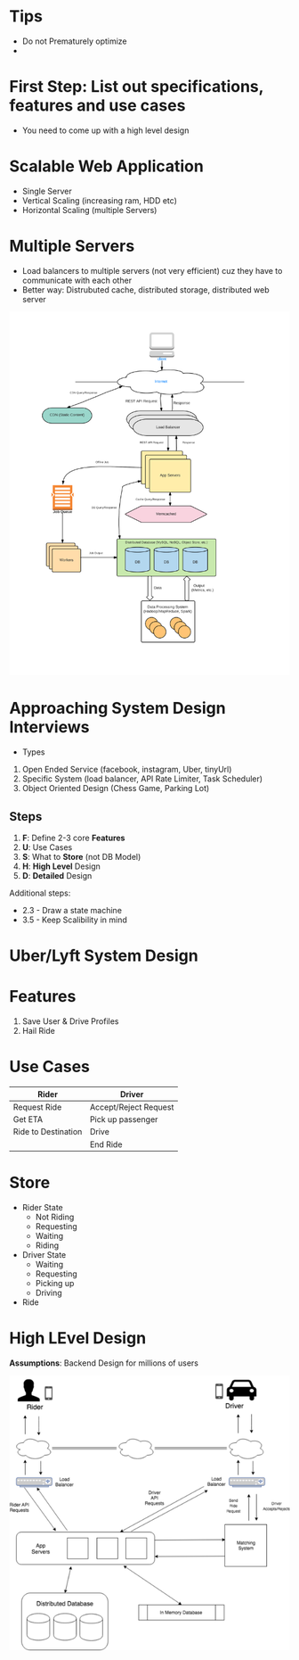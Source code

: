 # Tips

- Do not Prematurely optimize
- 


# First Step: List out specifications, features and use cases

- You need to come up with a high level design

# Scalable Web Application

- Single Server
- Vertical Scaling (increasing ram, HDD etc)
- Horizontal Scaling (multiple Servers)

# Multiple Servers

- Load balancers to multiple servers (not very efficient) cuz they have to
  communicate with each other
- Better way: Distrubuted cache, distributed storage, distributed web server

![](./Cloud-Environment.png)

# Approaching System Design Interviews

- Types

1. Open Ended Service (facebook, instagram, Uber, tinyUrl)
2. Specific System (load balancer, API Rate Limiter, Task Scheduler)
3. Object Oriented Design (Chess Game, Parking Lot)

## Steps

1. **F**: Define 2-3 core **Features**
2. **U**: Use Cases
3. **S**: What to **Store** (not DB Model)
4. **H**: **High Level** Design
5. **D**: **Detailed** Design

Additional steps: 

- 2.3 - Draw a state machine
- 3.5 - Keep Scalibility in mind

# Uber/Lyft System Design

# Features

1. Save User & Drive Profiles
2. Hail Ride

# Use Cases

| Rider               | Driver                |
| ------------------- | --------------------- |
| Request Ride        | Accept/Reject Request |
| Get ETA             | Pick up passenger     |
| Ride to Destination | Drive                 |
|                     | End Ride              |

# Store 

- Rider State
  - Not Riding
  - Requesting
  - Waiting 
  - Riding
- Driver State
  - Waiting
  - Requesting
  - Picking up
  - Driving
- Ride 

# High LEvel Design 

**Assumptions**: Backend Design for millions of users 

![](./Uber_High_Level_Design_1_.png)

